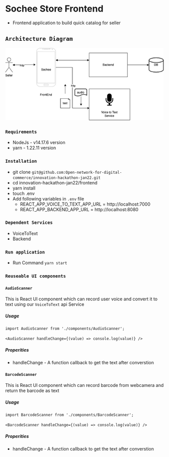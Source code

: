 # Sochee Store Frontend

- Frontend application to build quick catalog for seller

## `Architecture Diagram`
![Architecture Diagram](/frontend/docs/images/architecture-diagram-FrontEnd.jpg)

### `Requirements`
- NodeJs - v14.17.6 version
- yarn - 1.22.11 version

### `Installation`
- git clone `git@github.com:Open-network-for-digital-commerce/innovation-hackathon-jan22.git`
- cd innovation-hackathon-jan22/frontend
- yarn install
- touch .env
- Add following variables in `.env` file
    - REACT_APP_VOICE_TO_TEXT_APP_URL = http://localhost:7000
    - REACT_APP_BACKEND_APP_URL = http://localhost:8080

### `Dependent Services`
 - VoiceToText
 - Backend

### `Run application`
- Run Command `yarn start`

### `Reuseable UI components`
#### `AudioScanner` 
This is React UI component which can record user voice and convert it to text using our `VoiceToText` api Service
##### Usage
```
import AudioScanner from './components/AudioScanner'; 

<AudioScanner handleChange={(value) => console.log(value)} />
```
##### Properities
   - handleChange - A function callback to get the text after converstion

#### `BarcodeScanner` 
This is React UI component which can record barcode from webcamera and return the barcode as text
##### Usage
```
import BarcodeScanner from './components/BarcodeScanner'; 

<BarcodeScanner handleChange={(value) => console.log(value)} />
```
##### Properities
   - handleChange - A function callback to get the text after converstion


